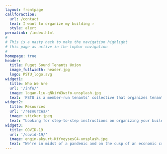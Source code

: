 ```yaml
---
layout: frontpage
callforaction:
  url: /contact
  text: I want to organize my building ›
  style: alert
permalink: /index.html
#
# This is a nasty hack to make the navigation highlight
# this page as active in the topbar navigation
#
homepage: true
header:
  title: Puget Sound Tenants Union
  image_fullwidth: header.jpg
  logo: PSTU_logo.svg
widget1:
  title: Who We Are
  url: '/info/'
  image: logan-liu-qNkirW3wzfo-unsplash.jpg
  text: 'PSTU is a member-run tenants’ collective that organizes tenants against rising rent, displacement, and eviction. When we’re organized together in solidarity, we have the power to fight back against greedy landlords and developers and win!'
widget2:
  title: Resources
  url: '/resources/'
  image: sticker.jpeg
  text: "Looking for step-to-step instructions on organizing your building? Need info on tenants’ rights or the eviction moratorium? Or are you just running short on groceries? We know people who can help."
widget3:
  title: COVID-19
  url: '/covid-19/'
  image: engin-akyurt-KtYvqysesC4-unsplash.jpg
  text: "We're in midst of a pandemic and on the cusp of an economic crisis. Many people have lost their jobs and are struggling to pay rent. Many more will struggle soon. An eviction moratorium is not enough! How can we pay rent if we have no wages?"
---
```

